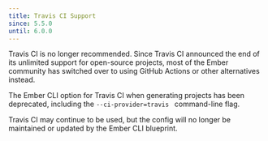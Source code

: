 ```yaml
---
title: Travis CI Support
since: 5.5.0
until: 6.0.0
---
```


Travis CI is no longer recommended. Since Travis CI announced the end of its unlimited support for open-source projects, most of the Ember community has switched over to using GitHub Actions or other alternatives instead. 

The Ember CLI option for Travis CI when generating projects has been deprecated, including the `--ci-provider=travis ` command-line flag.

Travis CI may continue to be used, but the config will no longer be maintained or updated by the Ember CLI blueprint.
